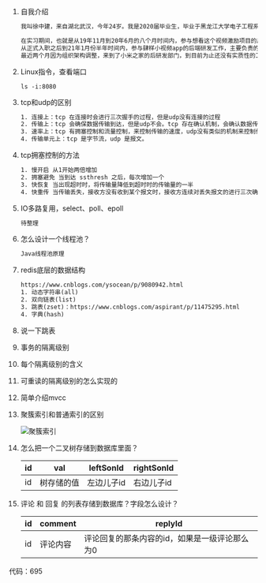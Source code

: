 1. 自我介绍

   ```txt
   我叫徐中建，来自湖北武汉，今年24岁。我是2020届毕业生，毕业于黑龙江大学电子工程系。2019年11月份来到小米实习，2020年7月正式入职小米。
   
   在实习期间，也就是从19年11月到20年6月的八个月时间内，参与想看这个视频激励项目的后端研发，主要负责任务和金币系统的需求迭代和维护。
   从正式入职之后到21年1月份半年时间内，参与肆样小视频app的后端研发工作，主要负责的模块是用户登陆和用户信息相关的后端研发工作。
   最近两个月因为组织架构调整，来到了小米之家的后研发部门，到目前为止还没有实质性的工作安排。
   
   ```

2. Linux指令，查看端口

   ```shell
   ls -i:8080
   ```

3. tcp和udp的区别

   ```txt
   1. 连接上：tcp 在连接时会进行三次握手的过程，但是udp没有连接的过程
   2. 传输上：tcp 会确保数据传输到达，但是udp不会。tcp 存在确认机制，会确认数据传输到，如果超时没有进行确认，会进行超时重传。
   3. 速率上：tcp 有拥塞控制和流量控制，来控制传输的速度，udp没有类似的机制来控制传输的速度。
   4. 传输单元上：tcp 是字节流，udp 是报文。
   ```

4. tcp拥塞控制的方法

   ```txt
   1. 慢开启 从1开始两倍增加
   2. 拥塞避免 当到达 ssthresh 之后，每次增加一个
   3. 快恢复 当出现超时时，将传输量降低到超时时的传输量的一半
   4. 快重传 当传输丢失，接收方没有收到某个报文时，接收方连续对丢失报文的进行三次确认，发送方立即重新发送该报文
   ```

5. IO多路复用，select、poll、epoll

   ```txt
   待整理
   ```

6. 怎么设计一个线程池？

   ```txt
   Java线程池原理
   ```

7. redis底层的数据结构

   ```txt
   https://www.cnblogs.com/ysocean/p/9080942.html
   1. 动态字符串(all)
   2. 双向链表(list)
   3. 跳表(zset)：https://www.cnblogs.com/aspirant/p/11475295.html
   4. 字典(hash)
   ```

8. 说一下跳表

9. 事务的隔离级别

10. 每个隔离级别的含义

11. 可重读的隔离级别的怎么实现的

12. 简单介绍mvcc

13. 聚簇索引和普通索引的区别

    ![聚簇索引](https://img-blog.csdn.net/20161102111454921?watermark/2/text/aHR0cDovL2Jsb2cuY3Nkbi5uZXQv/font/5a6L5L2T/fontsize/400/fill/I0JBQkFCMA==/dissolve/70/gravity/Center)

14. 怎么把一个二叉树存储到数据库里面？

    | id   | val        | leftSonId  | rightSonId |
    | ---- | ---------- | ---------- | ---------- |
    | id   | 树存储的值 | 左边儿子id | 右边儿子id |

15. 评论 和 回复 的列表存储到数据库？字段怎么设计？

    | id   | comment  | replyId                                       |
    | ---- | -------- | --------------------------------------------- |
    | id   | 评论内容 | 评论回复的那条内容的id，如果是一级评论那么为0 |

代码：695

